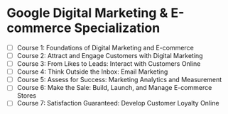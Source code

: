 # Google Digital Marketing & E-commerce Specialization
- [ ] Course 1: Foundations of Digital Marketing and E-commerce
- [ ] Course 2: Attract and Engage Customers with Digital Marketing
- [ ] Course 3: From Likes to Leads: Interact with Customers Online
- [ ] Course 4: Think Outside the Inbox: Email Marketing
- [ ] Course 5: Assess for Success: Marketing Analytics and Measurement
- [ ] Course 6: Make the Sale: Build, Launch, and Manage E-commerce Stores
- [ ] Course 7: Satisfaction Guaranteed: Develop Customer Loyalty Online
